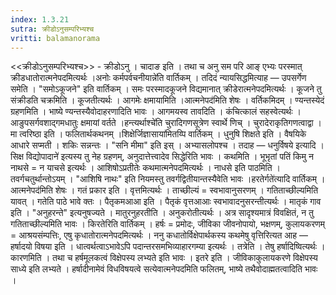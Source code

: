 ```yaml
---
index: 1.3.21
sutra: क्रीडोऽनुसम्परिभ्यश्च
vritti: balamanorama
---
```


<<क्रीडोऽनुसम्परिभ्यश्च>> - क्रीडोऽनु । चादाङ इति । तथा च अनु सम परि आङ् एभ्यः परस्मात् क्रीडधातोरात्मनेपदमित्यर्थः ।अनोः कर्मपर्वचनीयान्ने॑ति वार्तिकम् । तदिदं न्यायसिद्धमित्याह —  उपसर्गेण समेति । "समोऽकूजने" इति वार्तिकम् । समः परस्मादकूजने विद्यमानात् क्रीडेरात्मनेपदमित्यर्थः । कूजने तु संक्रीडति चक्रमिति । कूजतीत्यर्थः । आगमेः क्षमायामिति ।आत्मनेपद॑मिति शेषः । वर्तिकमिदम् । ण्यन्तस्येदं ग्रहणमिति । भाष्ये ण्यन्तस्यैवोदाहरणादिति भावः । आगमयस्व तावदिति । कंचित्कालं सहस्वेत्यर्थः । आङुपसर्गवशाद्गमधातुः क्षमायां वर्तते ।हन्त्यर्थाश्चे॑ति चुरादिगणसूत्रेण स्वार्थे णिच् । चुरादेराकृतिगणत्वाद्वा । मा त्वरिष्ठा इति । फलितार्थकथनम् ।शिक्षेर्जिज्ञासाया॑मितय्पि वार्तिकम् । धुनुषि शिक्षते इति । वैषयिके आधारे सप्मती । शकिः सन्नन्तः । "सनि मीमा" इति इस् । अभ्यासलोपश्च । तदाह —  धनुर्विषये इत्यादि ।सिक्ष विद्योपादाने॑ इत्यस्य तु नेह ग्रहणम्, अनुदात्तेत्त्वादेव सिद्धेरिति भावः । कथमिति । भूभृतां पतिं किमु न नाथसे = न याचसे इत्यर्थः । आशिषोऽप्रतीतेः कथमात्मनेपदमित्यर्थः । नाधसे इति पाठमिति । तवर्गचतुर्थान्तोऽयम् । "आशिषि नाथः" इति नियमस्तु तवर्गद्वितीयान्तस्यैवेति भावः ।हरतेर्गते॑त्यादि वार्तिकम् ।आत्मनेपद॑मिति शेषः । गतं प्रकार इति । वृत्तमित्यर्थः । ताच्छील्यं = स्वभावानुसरणम् । गतिताच्छील्यमिति यावत् । गतेति पाठे भावे क्तः । पैतृकमआआ इति । पैतृकं वृत्तआआः स्वभावादनुसरन्तीत्यर्थः । मातृकं गाव इति । "अनुहरन्ते" इत्यनुषज्यते । मातुरनुहरतीति । अनुकरोतीत्यर्थः । अत्र सादृश्यमात्रं विवक्षितं, न तु गतिताच्छील्यमिति भावः । किरतेरिति वार्तिकम् । हर्षः = प्रमोदः, जीविका जीवनोपायो, भक्षणम्, कुलायकरणम् = आश्रयसंम्पत्तिः, एषु कृधातोरात्मनेपदमित्यर्थः । ननु कधातोर्विक्षेपार्थकस्य कथमेषु वृत्तिरित्यत आह —  हर्षादयो विषया इति । धात्वर्थत्वाऽभावेऽपि पदान्तरसमभिव्याहारगम्या इत्यर्थः । तत्रेति । तेषु हर्षादिष्वित्यर्थः । कारणमिति । तथा च हर्षमूलकत्वं विक्षेपस्य लभ्यते इति भावः । इतरे इति । जीविकाकुलायकरणे विक्षेपस्य साध्ये इति लभ्यते । हर्षादीनामेवं विधविषयत्वे सत्येवात्मनेपदमिति फलितम्, भाष्ये तथैवोदाह्मतत्वादिति भावः ।